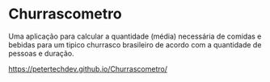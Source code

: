 # Churrascometro
Uma aplicação para calcular a quantidade (média) necessária  de comidas e bebidas para um tipico churrasco brasileiro de acordo com a quantidade de pessoas e duração.


 https://petertechdev.github.io/Churrascometro/